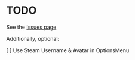 # TODO

See the [Issues page](https://github.com/Sirs0ri/UnrealMOG/issues)

Additionally, optional:

[ ] Use Steam Username & Avatar in OptionsMenu 
